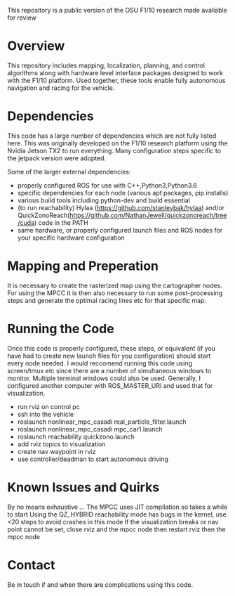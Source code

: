 This repository is a public version of the OSU F1/10 research made avaliable for review 

# Overview #

This repository includes mapping, localization, planning, and control algorithms along with hardware level interface packages designed to work with the F1/10 platform.
Used together, these tools enable fully autonomous navigation and racing for the vehicle.

# Dependencies #

This code has a large number of dependencies which are not fully listed here.
This was originally developed on the F1/10 research platform using the Nvidia Jetson TX2 to run everything.
Many configuration steps specific to the jetpack version were adopted.

Some of the larger external dependencies:
  - properly configured ROS for use with C++,Python3,Python3.6
  - specific dependencies for each node (various apt packages, pip installs)
  - various build tools including python-dev and build essential
  - (to run reachability) Hylaa (https://github.com/stanleybak/hylaa) and/or QuickZonoReach(https://github.com/NathanJewell/quickzonoreach/tree/cuda) code in the PATH
  - same hardware, or properly configured launch files and ROS nodes for your specific hardware configuration

# Mapping and Preperation #
It is necessary to create the rasterized map using the cartographer nodes. For using the MPCC it is then also necessary to run some post-processing steps and generate the optimal racing lines etc for that specific map.

# Running the Code #
Once this code is properly configured, these steps, or equivalent (if you have had to create new launch files for you configuration) should start every node needed.
I would reccomend running this code using screen/tmux etc since there are a number of simultaneous windows to monitor. Multiple terminal windows could also be used. Generally, I configured another computer with ROS_MASTER_URI and used that for visualization.

- run rviz on control pc
- ssh into the vehicle
- roslaunch nonlinear_mpc_casadi real_particle_filter.launch
- roslaunch nonlinear_mpc_casadi mpc_car1.launch
- roslaunch reachability quickzono.launch
- add rviz topics to visualization
- create nav waypoint in rviz
- use controller/deadman to start autonomous driving


# Known Issues and Quirks #
By no means exhaustive ...
The MPCC uses JIT compilation so takes a while to start
Using the QZ_HYBRID reachability mode has bugs in the kernel, use <20 steps to avoid crashes in this mode
If the visualization breaks or nav point cannot be set, close rviz and the mpcc node then restart rviz then the mpcc node 

# Contact #
Be in touch if and when there are complications using this code.
